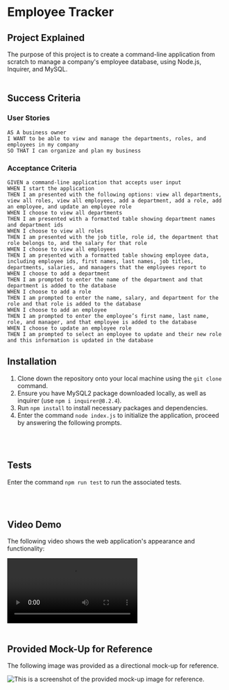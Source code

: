 # Employee Tracker

## Project Explained
The purpose of this project is to create a command-line application from scratch to manage a company's employee database, using Node.js, Inquirer, and MySQL.
<br></br>
## Success Criteria

### User Stories
```
AS A business owner
I WANT to be able to view and manage the departments, roles, and employees in my company
SO THAT I can organize and plan my business
```
### Acceptance Criteria
```
GIVEN a command-line application that accepts user input
WHEN I start the application
THEN I am presented with the following options: view all departments, view all roles, view all employees, add a department, add a role, add an employee, and update an employee role
WHEN I choose to view all departments
THEN I am presented with a formatted table showing department names and department ids
WHEN I choose to view all roles
THEN I am presented with the job title, role id, the department that role belongs to, and the salary for that role
WHEN I choose to view all employees
THEN I am presented with a formatted table showing employee data, including employee ids, first names, last names, job titles, departments, salaries, and managers that the employees report to
WHEN I choose to add a department
THEN I am prompted to enter the name of the department and that department is added to the database
WHEN I choose to add a role
THEN I am prompted to enter the name, salary, and department for the role and that role is added to the database
WHEN I choose to add an employee
THEN I am prompted to enter the employee’s first name, last name, role, and manager, and that employee is added to the database
WHEN I choose to update an employee role
THEN I am prompted to select an employee to update and their new role and this information is updated in the database

```

## Installation

1. Clone down the repository onto your local machine using the `git clone` command.
2. Ensure you have MySQL2 package downloaded locally, as well as inquirer (use `npm i inquirer@8.2.4`).
3. Run `npm install` to install necessary packages and dependencies.
4. Enter the command `node index.js` to initialize the application, proceed by answering the following prompts.

<br></br>

## Tests
Enter the command `npm run test` to run the associated tests.

<br></br>
## Video Demo

The following video shows the web application's appearance and functionality:

![This is a recording of the live webpage.](./images/Demo-team-profile-builder.mp4)
<br></br>

## Provided Mock-Up for Reference

The following image was provided as a directional mock-up for reference.

![This is a screenshot of the provided mock-up image for reference.](./images/mockup.png)
<br></br>

